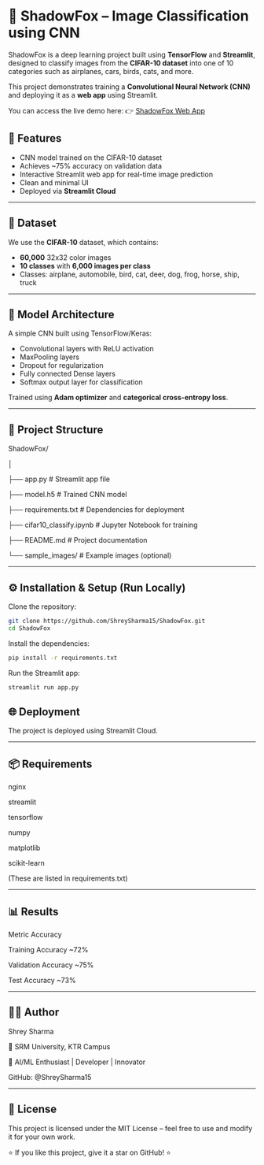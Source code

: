 # 🦊 ShadowFox – Image Classification using CNN

ShadowFox is a deep learning project built using **TensorFlow** and **Streamlit**, designed to classify images from the **CIFAR-10 dataset** into one of 10 categories such as airplanes, cars, birds, cats, and more.  

This project demonstrates training a **Convolutional Neural Network (CNN)** and deploying it as a **web app** using Streamlit.

You can access the live demo here:
 👉 [ShadowFox Web App](https://shadowfox-image-classifier.streamlit.app/) 

## 🚀 Features

- CNN model trained on the CIFAR-10 dataset  
- Achieves ~75% accuracy on validation data  
- Interactive Streamlit web app for real-time image prediction  
- Clean and minimal UI  
- Deployed via **Streamlit Cloud**

---

## 🧠 Dataset

We use the **CIFAR-10** dataset, which contains:
- **60,000** 32x32 color images  
- **10 classes** with **6,000 images per class**  
- Classes: airplane, automobile, bird, cat, deer, dog, frog, horse, ship, truck  

---

## 🧩 Model Architecture

A simple CNN built using TensorFlow/Keras:
- Convolutional layers with ReLU activation  
- MaxPooling layers  
- Dropout for regularization  
- Fully connected Dense layers  
- Softmax output layer for classification  

Trained using **Adam optimizer** and **categorical cross-entropy loss**.

---

## 📁 Project Structure

ShadowFox/

│

├── app.py # Streamlit app file

├── model.h5 # Trained CNN model

├── requirements.txt # Dependencies for deployment

├── cifar10_classify.ipynb # Jupyter Notebook for training

├── README.md # Project documentation

└── sample_images/ # Example images (optional)

---

## ⚙️ Installation & Setup (Run Locally)


Clone the repository:
```bash
git clone https://github.com/ShreySharma15/ShadowFox.git
cd ShadowFox
```
   
Install the dependencies:

```bash
pip install -r requirements.txt
```

Run the Streamlit app:

```bash
streamlit run app.py
```

## 🌐 Deployment
The project is deployed using Streamlit Cloud.

---

## 📦 Requirements
nginx

streamlit

tensorflow

numpy

matplotlib

scikit-learn

(These are listed in requirements.txt)

---

## 📊 Results
Metric	Accuracy

Training Accuracy	~72%

Validation Accuracy	~75%

Test Accuracy	~73%


---

## 👨‍💻 Author
Shrey Sharma


📍 SRM University, KTR Campus

🧠 AI/ML Enthusiast | Developer | Innovator


GitHub: @ShreySharma15

---

## 🧾 License
This project is licensed under the MIT License – feel free to use and modify it for your own work.

⭐ If you like this project, give it a star on GitHub! ⭐
